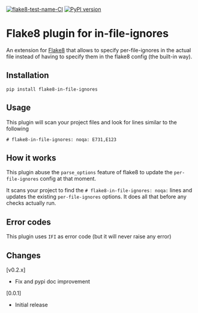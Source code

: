 [![flake8-test-name-CI](https://github.com/bagerard/flake8-in-file-ignores/actions/workflows/github-actions.yml/badge.svg)](https://github.com/bagerard/flake8-in-file-ignores/actions/workflows/github-actions.yml)
[![PyPI version](https://img.shields.io/pypi/v/flake8-in-file-ignores.svg)](https://pypi.org/project/flake8-in-file-ignores/)

# Flake8 plugin for in-file-ignores

An extension for [Flake8](https://pypi.python.org/pypi/flake8) that allows to specify per-file-ignores
in the actual file instead of having to specify them in the flake8 config (the built-in way).

## Installation

    pip install flake8-in-file-ignores

## Usage
    
This plugin will scan your project files and look for lines similar to the following
    
    # flake8-in-file-ignores: noqa: E731,E123


## How it works

This plugin abuse the `parse_options` feature of flake8 to update the `per-file-ignores` config at that moment.

It scans your project to find the `# flake8-in-file-ignores: noqa:` lines and updates
the existing `per-file-ignores` options. It does all that before any checks actually run.

## Error codes

This plugin uses `IFI` as error code (but it will never raise any error)


## Changes

[v0.2.x]
* Fix and pypi doc improvement

[0.0.1]
* Initial release
